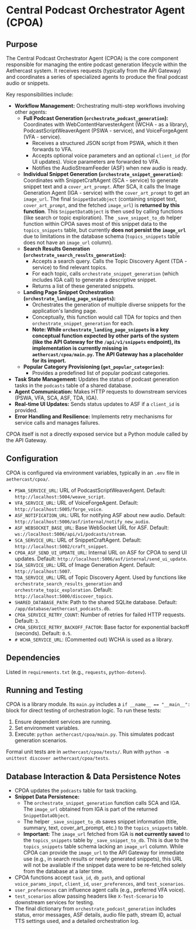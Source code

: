 # Central Podcast Orchestrator Agent (CPOA)

## Purpose

The Central Podcast Orchestrator Agent (CPOA) is the core component responsible for managing the entire podcast generation lifecycle within the Aethercast system. It receives requests (typically from the API Gateway) and coordinates a series of specialized agents to produce the final podcast audio or snippets.

Key responsibilities include:

-   **Workflow Management:** Orchestrating multi-step workflows involving other agents:
    -   **Full Podcast Generation (`orchestrate_podcast_generation`):** Coordinates with WebContentHarvesterAgent (WCHA - as a library), PodcastScriptWeaverAgent (PSWA - service), and VoiceForgeAgent (VFA - service).
        -   Receives a structured JSON script from PSWA, which it then forwards to VFA.
        -   Accepts optional voice parameters and an optional `client_id` (for UI updates). Voice parameters are forwarded to VFA.
        -   Notifies the AudioStreamFeeder (ASF) when new audio is ready.
    -   **Individual Snippet Generation (`orchestrate_snippet_generation`):** Coordinates with SnippetCraftAgent (SCA - service) to generate snippet text and a `cover_art_prompt`. After SCA, it calls the Image Generation Agent (IGA - service) with the `cover_art_prompt` to get an `image_url`. The final `SnippetDataObject` (containing snippet text, `cover_art_prompt`, and the fetched `image_url`) is **returned by this function**. This `SnippetDataObject` is then used by calling functions (like search or topic exploration). The `_save_snippet_to_db` helper function within CPOA saves most of this snippet data to the `topics_snippets` table, but currently **does not persist the `image_url`** due to limitations in the database schema (`topics_snippets` table does not have an `image_url` column).
    -   **Search Results Generation (`orchestrate_search_results_generation`):**
        -   Accepts a search query. Calls the Topic Discovery Agent (TDA - service) to find relevant topics.
        -   For each topic, calls `orchestrate_snippet_generation` (which includes IGA call) to generate a descriptive snippet.
        -   Returns a list of these generated snippets.
    -   **Landing Page Snippet Orchestration (`orchestrate_landing_page_snippets`):**
        -   Orchestrates the generation of multiple diverse snippets for the application's landing page.
        -   Conceptually, this function would call TDA for topics and then `orchestrate_snippet_generation` for each.
        -   **Note: While `orchestrate_landing_page_snippets` is a key conceptual function expected by other parts of the system (like the API Gateway for the `/api/v1/snippets` endpoint), its implementation is currently **missing** in `aethercast/cpoa/main.py`. The API Gateway has a placeholder for its import.**
    -   **Popular Category Provisioning (`get_popular_categories`):**
        -   Provides a predefined list of popular podcast categories.
-   **Task State Management:** Updates the status of podcast generation tasks in the `podcasts` table of a shared database.
-   **Agent Communication:** Makes HTTP requests to downstream services (PSWA, VFA, SCA, ASF, TDA, IGA).
-   **Real-time UI Updates:** Sends status updates to ASF if a `client_id` is provided.
-   **Error Handling and Resilience:** Implements retry mechanisms for service calls and manages failures.

CPOA itself is not a directly exposed service but a Python module called by the API Gateway.

## Configuration

CPOA is configured via environment variables, typically in an `.env` file in `aethercast/cpoa/`.

-   `PSWA_SERVICE_URL`: URL of PodcastScriptWeaverAgent. Default: `http://localhost:5004/weave_script`.
-   `VFA_SERVICE_URL`: URL of VoiceForgeAgent. Default: `http://localhost:5005/forge_voice`.
-   `ASF_NOTIFICATION_URL`: URL for notifying ASF about new audio. Default: `http://localhost:5006/asf/internal/notify_new_audio`.
-   `ASF_WEBSOCKET_BASE_URL`: Base WebSocket URL for ASF. Default: `ws://localhost:5006/api/v1/podcasts/stream`.
-   `SCA_SERVICE_URL`: URL of SnippetCraftAgent. Default: `http://localhost:5002/craft_snippet`.
-   `CPOA_ASF_SEND_UI_UPDATE_URL`: Internal URL on ASF for CPOA to send UI updates. Default: `http://localhost:5006/asf/internal/send_ui_update`.
-   `IGA_SERVICE_URL`: URL of Image Generation Agent. Default: `http://localhost:5007`.
-   `TDA_SERVICE_URL`: URL of Topic Discovery Agent. Used by functions like `orchestrate_search_results_generation` and `orchestrate_topic_exploration`. Default: `http://localhost:5000/discover_topics`.
-   `SHARED_DATABASE_PATH`: Path to the shared SQLite database. Default: `/app/database/aethercast_podcasts.db`.
-   `CPOA_SERVICE_RETRY_COUNT`: Number of retries for failed HTTP requests. Default: `3`.
-   `CPOA_SERVICE_RETRY_BACKOFF_FACTOR`: Base factor for exponential backoff (seconds). Default: `0.5`.
-   `# WCHA_SERVICE_URL`: (Commented out) WCHA is used as a library.

## Dependencies

Listed in `requirements.txt` (e.g., `requests`, `python-dotenv`).

## Running and Testing

CPOA is a library module. Its `main.py` includes a `if __name__ == "__main__":` block for direct testing of orchestration logic.
To run these tests:
1. Ensure dependent services are running.
2. Set environment variables.
3. Execute: `python aethercast/cpoa/main.py`.
This simulates podcast generation scenarios.

Formal unit tests are in `aethercast/cpoa/tests/`. Run with `python -m unittest discover aethercast/cpoa/tests`.

## Database Interaction & Data Persistence Notes

-   CPOA updates the `podcasts` table for task tracking.
-   **Snippet Data Persistence:**
    -   The `orchestrate_snippet_generation` function calls SCA and IGA. The `image_url` obtained from IGA is part of the returned `SnippetDataObject`.
    -   The helper `_save_snippet_to_db` saves snippet information (title, summary, text, cover_art_prompt, etc.) to the `topics_snippets` table.
    -   **Important:** The `image_url` fetched from IGA is **not currently saved** to the `topics_snippets` table by `_save_snippet_to_db`. This is due to the `topics_snippets` table schema lacking an `image_url` column. While CPOA can provide the `image_url` to the API Gateway for immediate use (e.g., in search results or newly generated snippets), this URL will not be available if the snippet data were to be re-fetched solely from the database at a later time.
-   CPOA functions accept `task_id`, `db_path`, and optional `voice_params_input`, `client_id`, `user_preferences`, and `test_scenarios`.
-   `user_preferences` can influence agent calls (e.g., preferred VFA voice).
-   `test_scenarios` allow passing headers like `X-Test-Scenario` to downstream services for testing.
-   The final dictionary from `orchestrate_podcast_generation` includes status, error messages, ASF details, audio file path, stream ID, actual TTS settings used, and a detailed orchestration log.
```
